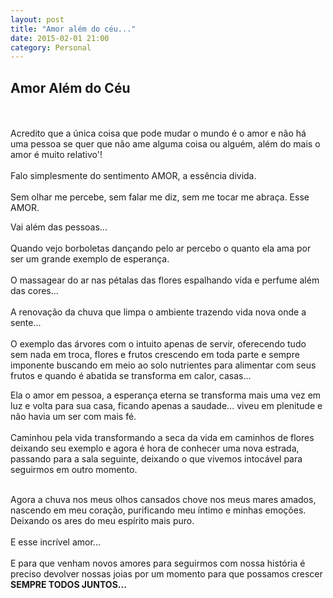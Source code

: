 ```yaml
---
layout: post
title: "Amor além do céu..."
date: 2015-02-01 21:00
category: Personal
---
```


<p class="txt-post">
<h2>Amor Além do Céu</h2>
<br/><br/>
Acredito que a única coisa que pode mudar o mundo é o amor e não há uma pessoa se quer que não ame alguma coisa ou alguém, além do mais o amor é muito relativo'!
<br/><br/>
Falo simplesmente do sentimento AMOR, a essência divida.
<br/><br/>
Sem olhar me percebe, sem falar me diz, sem me tocar me abraça. Esse AMOR.
</p>

<p class="txt-post">
Vai além das pessoas...
<br/><br/>
Quando vejo borboletas dançando pelo ar percebo o quanto ela ama por ser um grande exemplo de esperança.
<br/><br/>
O massagear do ar nas pétalas das flores espalhando vida e perfume além das cores...
 <br/><br/>
A renovação da chuva que limpa o ambiente trazendo vida nova onde a sente...
 <br/><br/>
O exemplo das árvores com o intuito apenas de servir, oferecendo tudo sem nada em troca, flores e frutos crescendo em toda parte e sempre imponente buscando em meio ao solo nutrientes para alimentar com seus frutos e quando é abatida se transforma em calor, casas...
</p>

<p class="txt-post">
Ela o amor em pessoa, a esperança eterna se transforma mais uma vez em luz e volta para sua casa, ficando apenas a saudade... viveu em plenitude e não havia um ser com mais fé.
<br/><br/>
Caminhou pela vida transformando a seca da vida em caminhos de flores deixando seu exemplo e agora é hora de conhecer uma nova estrada, passando para a sala seguinte, deixando o que vivemos intocável para seguirmos em outro momento.
<br/><br/>
</p>

<p class="txt-post">
Agora a chuva nos meus olhos cansados chove nos meus mares amados, nascendo em meu coração, purificando meu íntimo e minhas emoções. Deixando os ares do meu espírito mais puro.
 <br/><br/>
E esse incrível amor...
 <br/><br/>
E para que venham novos amores para seguirmos com nossa história é preciso devolver nossas joias por um momento para que possamos crescer <b>SEMPRE TODOS JUNTOS... </b>
</p>
<br/> 